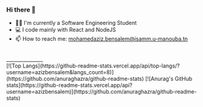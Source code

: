 ### Hi there 👋

<!--
**azizbensalem/azizbensalem** is a ✨ _special_ ✨ repository because its `README.md` (this file) appears on your GitHub profile.

Here are some ideas to get you started:

- 🔭 I’m currently working on ...
- 🌱 I’m currently learning ...
- 👯 I’m looking to collaborate on ...
- 🤔 I’m looking for help with ...
- 💬 Ask me about ...
- 📫 How to reach me: ...
- 😄 Pronouns: ...
- ⚡ Fun fact: ...
-->
- :student: I'm currently a Software Engineering Student
- :computer: I code mainly with React and NodeJS
- :mailbox:	How to reach me: mohamedaziz.bensalem@isamm.u-manouba.tn
<br/>
_______________
<br/>
[![Top Langs](https://github-readme-stats.vercel.app/api/top-langs/?username=azizbensalem&langs_count=8)](https://github.com/anuraghazra/github-readme-stats)
[![Anurag's GitHub stats](https://github-readme-stats.vercel.app/api?username=azizbensalem)](https://github.com/anuraghazra/github-readme-stats)




